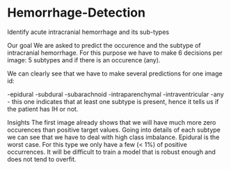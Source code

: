 # Hemorrhage-Detection
Identify acute intracranial hemorrhage and its sub-types

Our goal
We are asked to predict the occurence and the subtype of intracranial hemorrhage. 
For this purpose we have to make 6 decisions per image: 5 subtypes and if there is an occurence (any).

We can clearly see that we have to make several predictions for one image id:

-epidural
-subdural
-subarachnoid
-intraparenchymal
-intraventricular
-any - this one indicates that at least one subtype is present, hence it tells us if the patient has IH or not.

Insights
The first image already shows that we will have much more zero occurences than positive target values.
Going into details of each subtype we can see that we have to deal with high class imbalance.
Epidural is the worst case. For this type we only have a few (< 1%) of positive occurrences. It will be difficult to train a model that is robust enough and does not tend to overfit.
